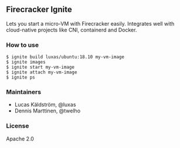 ## Firecracker Ignite

Lets you start a micro-VM with Firecracker easily.
Integrates well with cloud-native projects like CNI, containerd and Docker.

### How to use

```console
$ ignite build luxas/ubuntu:18.10 my-vm-image
$ ignite images
$ ignite start my-vm-image
$ ignite attach my-vm-image
$ ignite ps
```

### Maintainers

- Lucas Käldström, @luxas
- Dennis Marttinen, @twelho

### License

Apache 2.0
